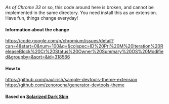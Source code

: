 *As of Chrome 33* or so, this code around here is broken, and cannot be implemented in the same directory. You need install this as an extension. Have fun, things change everyday!
#### Information about the change
https://code.google.com/p/chromium/issues/detail?can=4&start=0&num=100&q=&colspec=ID%20Pri%20M%20Iteration%20ReleaseBlock%20Cr%20Status%20Owner%20Summary%20OS%20Modified&groupby=&sort=&id=318566
#### How to 
https://github.com/paulirish/sample-devtools-theme-extension
https://github.com/zenorocha/generator-devtools-theme 

#### Based on [Solarized Dark Skin](https://gist.github.com/1245727) 

